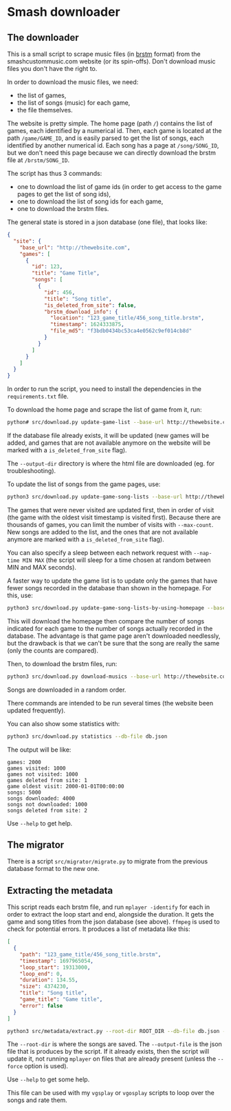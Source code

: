 # Smash downloader

## The downloader

This is a small script to scrape music files (in [brstm](https://www.lifewire.com/brstm-file-2619975) format) from the smashcustommusic.com website (or its spin-offs). Don't download music files you don't have the right to.

In order to download the music files, we need:

- the list of games,
- the list of songs (music) for each game,
- the file themselves.

The website is pretty simple. The home page (path `/`) contains the list of games, each identified by a numerical id. Then, each game is located at the path `/game/GAME_ID`, and is easily parsed to get the list of songs, each identified by another numerical id. Each song has a page at `/song/SONG_ID`, but we don't need this page because we can directly download the brstm file at `/brstm/SONG_ID`.

The script has thus 3 commands:

- one to download the list of game ids (in order to get access to the game pages to get the list of song ids),
- one to download the list of song ids for each game,
- one to download the brstm files.

The general state is stored in a json database (one file), that looks like:

```json
{
  "site": {
    "base_url": "http://thewebsite.com",
    "games": [
      {
        "id": 123,
        "title": "Game Title",
        "songs": [
          {
            "id": 456,
            "title": "Song title",
            "is_deleted_from_site": false,
            "brstm_download_info": {
              "location": "123_game_title/456_song_title.brstm",
              "timestamp": 1624333875,
              "file_md5": "f3bdb0434bc53ca4e0562c9ef014cb8d"
            }
          }
        ]
      }
    ]
  }
}
```

In order to run the script, you need to install the dependencies in the `requirements.txt` file.

To download the home page and scrape the list of game from it, run:

```bash
python# src/download.py update-game-list --base-url http://thewebsite.com --db-file db.json --output-dir html_output
```

If the database file already exists, it will be updated (new games will be added, and games that are not available anymore on the website will be marked with a `is_deleted_from_site` flag).

The `--output-dir` directory is where the html file are downloaded (eg. for troubleshooting).

To update the list of songs from the game pages, use:

```bash
python3 src/download.py update-game-song-lists --base-url http://thewebsite.com --db-file db.json --output-dir html_output --max-count 100
```

The games that were never visited are updated first, then in order of visit (the game with the oldest visit timestamp is visited first).  Because there are thousands of games, you can limit the number of visits with `--max-count`.  New songs are added to the list, and the ones that are not available anymore are marked with a `is_deleted_from_site` flag).

You can also specify a sleep between each network request with `--nap-time MIN MAX` (the script will sleep for a time chosen at random between MIN and MAX seconds).

A faster way to update the game list is to update only the games that have fewer songs recorded in the database than shown in the homepage. For this, use:

```bash
python3 src/download.py update-game-song-lists-by-using-homepage --base-url http://thewebsite.com --db-file db.json --output-dir html_output --max-count 100
```

This will download the homepage then compare the number of songs indicated for each game to the number of songs actually recorded in the database. The advantage is that game page aren't downloaded needlessly, but the drawback is that we can't be sure that the song are really the same (only the counts are compared).

Then, to download the brstm files, run:

```bash
python3 src/download.py download-musics --base-url http://thewebsite.com --db-file db.json --output-dir song_files --max-count 100
```

Songs are downloaded in a random order.

There commands are intended to be run several times (the website been updated frequently).

You can also show some statistics with:

```bash
python3 src/download.py statistics --db-file db.json
```

The output will be like:

```
games: 2000
games visited: 1000
games not visited: 1000
games deleted from site: 1
game oldest visit: 2000-01-01T00:00:00
songs: 5000
songs downloaded: 4000
songs not downloaded: 1000
songs deleted from site: 2
```

Use `--help` to get help.

## The migrator

There is a script `src/migrator/migrate.py` to migrate from the previous database format to the new one.


## Extracting the metadata

This script reads each brstm file, and run `mplayer -identify` for each in order to extract the loop start and end, alongside the duration. It gets the game and song titles from the json database (see above). `ffmpeg` is used to check for potential errors. It produces a list of metadata like this:

```json
[
  {
    "path": "123_game_title/456_song_title.brstm",
    "timestamp": 1697965054,
    "loop_start": 19313000,
    "loop_end": 0,
    "duration": 134.55,
    "size": 4374230,
    "title": "Song title",
    "game_title": "Game title",
    "error": false
  }
]
```

```bash
python3 src/metadata/extract.py --root-dir ROOT_DIR --db-file db.json --output-file metadata.json
```

The `--root-dir` is where the songs are saved. The `--output-file` is the json file that is produces by the script.  If it already exists, then the script will update it, not running `mplayer` on files that are already present (unless the `--force` option is used).

Use `--help` to get some help.

This file can be used with my `vgsplay` or `vgosplay` scripts to loop over the songs and rate them.
